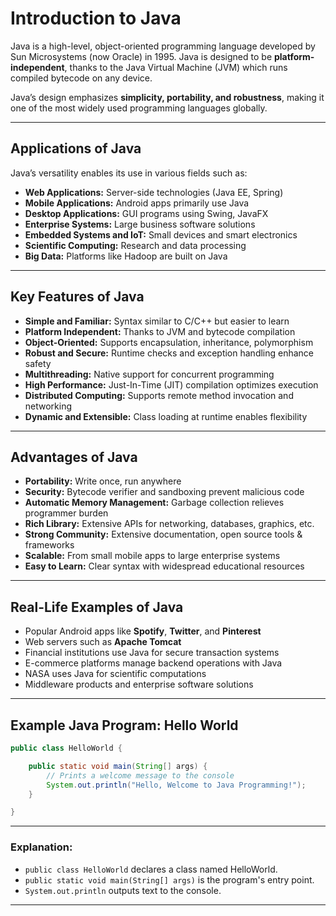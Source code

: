 # Introduction to Java

Java is a high-level, object-oriented programming language developed by Sun Microsystems (now Oracle) in 1995. Java is designed to be **platform-independent**, thanks to the Java Virtual Machine (JVM) which runs compiled bytecode on any device.

Java’s design emphasizes **simplicity, portability, and robustness**, making it one of the most widely used programming languages globally.

***

## Applications of Java

Java’s versatility enables its use in various fields such as:

- **Web Applications:** Server-side technologies (Java EE, Spring)
- **Mobile Applications:** Android apps primarily use Java
- **Desktop Applications:** GUI programs using Swing, JavaFX
- **Enterprise Systems:** Large business software solutions
- **Embedded Systems and IoT:** Small devices and smart electronics
- **Scientific Computing:** Research and data processing
- **Big Data:** Platforms like Hadoop are built on Java

***

## Key Features of Java

- **Simple and Familiar:** Syntax similar to C/C++ but easier to learn
- **Platform Independent:** Thanks to JVM and bytecode compilation
- **Object-Oriented:** Supports encapsulation, inheritance, polymorphism
- **Robust and Secure:** Runtime checks and exception handling enhance safety
- **Multithreading:** Native support for concurrent programming
- **High Performance:** Just-In-Time (JIT) compilation optimizes execution
- **Distributed Computing:** Supports remote method invocation and networking
- **Dynamic and Extensible:** Class loading at runtime enables flexibility

***

## Advantages of Java

- **Portability:** Write once, run anywhere
- **Security:** Bytecode verifier and sandboxing prevent malicious code
- **Automatic Memory Management:** Garbage collection relieves programmer burden
- **Rich Library:** Extensive APIs for networking, databases, graphics, etc.
- **Strong Community:** Extensive documentation, open source tools \& frameworks
- **Scalable:** From small mobile apps to large enterprise systems
- **Easy to Learn:** Clear syntax with widespread educational resources

***

## Real-Life Examples of Java

- Popular Android apps like **Spotify**, **Twitter**, and **Pinterest**
- Web servers such as **Apache Tomcat**
- Financial institutions use Java for secure transaction systems
- E-commerce platforms manage backend operations with Java
- NASA uses Java for scientific computations
- Middleware products and enterprise software solutions

***

## Example Java Program: Hello World

```java
public class HelloWorld {

    public static void main(String[] args) {
        // Prints a welcome message to the console
        System.out.println("Hello, Welcome to Java Programming!");
    }

}
```


***

### Explanation:

- `public class HelloWorld` declares a class named HelloWorld.
- `public static void main(String[] args)` is the program's entry point.
- `System.out.println` outputs text to the console.

***
